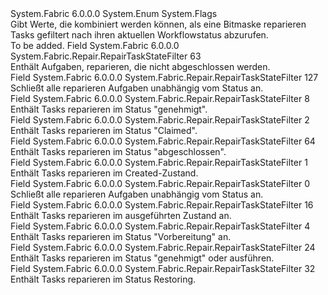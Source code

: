 <Type Name="RepairTaskStateFilter" FullName="System.Fabric.Repair.RepairTaskStateFilter">
  <TypeSignature Language="C#" Value="public enum RepairTaskStateFilter" />
  <TypeSignature Language="ILAsm" Value=".class public auto ansi sealed RepairTaskStateFilter extends System.Enum" />
  <TypeSignature Language="DocId" Value="T:System.Fabric.Repair.RepairTaskStateFilter" />
  <TypeSignature Language="VB.NET" Value="Public Enum RepairTaskStateFilter" />
  <TypeSignature Language="F#" Value="type RepairTaskStateFilter = " />
  <AssemblyInfo>
    <AssemblyName>System.Fabric</AssemblyName>
    <AssemblyVersion>6.0.0.0</AssemblyVersion>
  </AssemblyInfo>
  <Base>
    <BaseTypeName>System.Enum</BaseTypeName>
  </Base>
  <Attributes>
    <Attribute>
      <AttributeName>System.Flags</AttributeName>
    </Attribute>
  </Attributes>
  <Docs>
    <summary>
      <para>Gibt Werte, die kombiniert werden können, als eine Bitmaske reparieren Tasks gefiltert nach ihren aktuellen Workflowstatus abzurufen.</para>
    </summary>
    <remarks>To be added.</remarks>
  </Docs>
  <Members>
    <Member MemberName="Active">
      <MemberSignature Language="C#" Value="Active" />
      <MemberSignature Language="ILAsm" Value=".field public static literal valuetype System.Fabric.Repair.RepairTaskStateFilter Active = int32(63)" />
      <MemberSignature Language="DocId" Value="F:System.Fabric.Repair.RepairTaskStateFilter.Active" />
      <MemberSignature Language="VB.NET" Value="Active" />
      <MemberSignature Language="F#" Value="Active = 63" Usage="System.Fabric.Repair.RepairTaskStateFilter.Active" />
      <MemberType>Field</MemberType>
      <AssemblyInfo>
        <AssemblyName>System.Fabric</AssemblyName>
        <AssemblyVersion>6.0.0.0</AssemblyVersion>
      </AssemblyInfo>
      <ReturnValue>
        <ReturnType>System.Fabric.Repair.RepairTaskStateFilter</ReturnType>
      </ReturnValue>
      <MemberValue>63</MemberValue>
      <Docs>
        <summary>
          <para>Enthält Aufgaben, reparieren, die nicht abgeschlossen werden.</para>
        </summary>
      </Docs>
    </Member>
    <Member MemberName="All">
      <MemberSignature Language="C#" Value="All" />
      <MemberSignature Language="ILAsm" Value=".field public static literal valuetype System.Fabric.Repair.RepairTaskStateFilter All = int32(127)" />
      <MemberSignature Language="DocId" Value="F:System.Fabric.Repair.RepairTaskStateFilter.All" />
      <MemberSignature Language="VB.NET" Value="All" />
      <MemberSignature Language="F#" Value="All = 127" Usage="System.Fabric.Repair.RepairTaskStateFilter.All" />
      <MemberType>Field</MemberType>
      <AssemblyInfo>
        <AssemblyName>System.Fabric</AssemblyName>
        <AssemblyVersion>6.0.0.0</AssemblyVersion>
      </AssemblyInfo>
      <ReturnValue>
        <ReturnType>System.Fabric.Repair.RepairTaskStateFilter</ReturnType>
      </ReturnValue>
      <MemberValue>127</MemberValue>
      <Docs>
        <summary>
          <para>Schließt alle reparieren Aufgaben unabhängig vom Status an.</para>
        </summary>
      </Docs>
    </Member>
    <Member MemberName="Approved">
      <MemberSignature Language="C#" Value="Approved" />
      <MemberSignature Language="ILAsm" Value=".field public static literal valuetype System.Fabric.Repair.RepairTaskStateFilter Approved = int32(8)" />
      <MemberSignature Language="DocId" Value="F:System.Fabric.Repair.RepairTaskStateFilter.Approved" />
      <MemberSignature Language="VB.NET" Value="Approved" />
      <MemberSignature Language="F#" Value="Approved = 8" Usage="System.Fabric.Repair.RepairTaskStateFilter.Approved" />
      <MemberType>Field</MemberType>
      <AssemblyInfo>
        <AssemblyName>System.Fabric</AssemblyName>
        <AssemblyVersion>6.0.0.0</AssemblyVersion>
      </AssemblyInfo>
      <ReturnValue>
        <ReturnType>System.Fabric.Repair.RepairTaskStateFilter</ReturnType>
      </ReturnValue>
      <MemberValue>8</MemberValue>
      <Docs>
        <summary>
          <para>Enthält Tasks reparieren im Status "genehmigt".</para>
        </summary>
      </Docs>
    </Member>
    <Member MemberName="Claimed">
      <MemberSignature Language="C#" Value="Claimed" />
      <MemberSignature Language="ILAsm" Value=".field public static literal valuetype System.Fabric.Repair.RepairTaskStateFilter Claimed = int32(2)" />
      <MemberSignature Language="DocId" Value="F:System.Fabric.Repair.RepairTaskStateFilter.Claimed" />
      <MemberSignature Language="VB.NET" Value="Claimed" />
      <MemberSignature Language="F#" Value="Claimed = 2" Usage="System.Fabric.Repair.RepairTaskStateFilter.Claimed" />
      <MemberType>Field</MemberType>
      <AssemblyInfo>
        <AssemblyName>System.Fabric</AssemblyName>
        <AssemblyVersion>6.0.0.0</AssemblyVersion>
      </AssemblyInfo>
      <ReturnValue>
        <ReturnType>System.Fabric.Repair.RepairTaskStateFilter</ReturnType>
      </ReturnValue>
      <MemberValue>2</MemberValue>
      <Docs>
        <summary>
          <para>Enthält Tasks reparieren im Status "Claimed".</para>
        </summary>
      </Docs>
    </Member>
    <Member MemberName="Completed">
      <MemberSignature Language="C#" Value="Completed" />
      <MemberSignature Language="ILAsm" Value=".field public static literal valuetype System.Fabric.Repair.RepairTaskStateFilter Completed = int32(64)" />
      <MemberSignature Language="DocId" Value="F:System.Fabric.Repair.RepairTaskStateFilter.Completed" />
      <MemberSignature Language="VB.NET" Value="Completed" />
      <MemberSignature Language="F#" Value="Completed = 64" Usage="System.Fabric.Repair.RepairTaskStateFilter.Completed" />
      <MemberType>Field</MemberType>
      <AssemblyInfo>
        <AssemblyName>System.Fabric</AssemblyName>
        <AssemblyVersion>6.0.0.0</AssemblyVersion>
      </AssemblyInfo>
      <ReturnValue>
        <ReturnType>System.Fabric.Repair.RepairTaskStateFilter</ReturnType>
      </ReturnValue>
      <MemberValue>64</MemberValue>
      <Docs>
        <summary>
          <para>Enthält Tasks reparieren im Status "abgeschlossen".</para>
        </summary>
      </Docs>
    </Member>
    <Member MemberName="Created">
      <MemberSignature Language="C#" Value="Created" />
      <MemberSignature Language="ILAsm" Value=".field public static literal valuetype System.Fabric.Repair.RepairTaskStateFilter Created = int32(1)" />
      <MemberSignature Language="DocId" Value="F:System.Fabric.Repair.RepairTaskStateFilter.Created" />
      <MemberSignature Language="VB.NET" Value="Created" />
      <MemberSignature Language="F#" Value="Created = 1" Usage="System.Fabric.Repair.RepairTaskStateFilter.Created" />
      <MemberType>Field</MemberType>
      <AssemblyInfo>
        <AssemblyName>System.Fabric</AssemblyName>
        <AssemblyVersion>6.0.0.0</AssemblyVersion>
      </AssemblyInfo>
      <ReturnValue>
        <ReturnType>System.Fabric.Repair.RepairTaskStateFilter</ReturnType>
      </ReturnValue>
      <MemberValue>1</MemberValue>
      <Docs>
        <summary>
          <para>Enthält Tasks reparieren im Created-Zustand.</para>
        </summary>
      </Docs>
    </Member>
    <Member MemberName="Default">
      <MemberSignature Language="C#" Value="Default" />
      <MemberSignature Language="ILAsm" Value=".field public static literal valuetype System.Fabric.Repair.RepairTaskStateFilter Default = int32(0)" />
      <MemberSignature Language="DocId" Value="F:System.Fabric.Repair.RepairTaskStateFilter.Default" />
      <MemberSignature Language="VB.NET" Value="Default" />
      <MemberSignature Language="F#" Value="Default = 0" Usage="System.Fabric.Repair.RepairTaskStateFilter.Default" />
      <MemberType>Field</MemberType>
      <AssemblyInfo>
        <AssemblyName>System.Fabric</AssemblyName>
        <AssemblyVersion>6.0.0.0</AssemblyVersion>
      </AssemblyInfo>
      <ReturnValue>
        <ReturnType>System.Fabric.Repair.RepairTaskStateFilter</ReturnType>
      </ReturnValue>
      <MemberValue>0</MemberValue>
      <Docs>
        <summary>
          <para>Schließt alle reparieren Aufgaben unabhängig vom Status an.</para>
        </summary>
      </Docs>
    </Member>
    <Member MemberName="Executing">
      <MemberSignature Language="C#" Value="Executing" />
      <MemberSignature Language="ILAsm" Value=".field public static literal valuetype System.Fabric.Repair.RepairTaskStateFilter Executing = int32(16)" />
      <MemberSignature Language="DocId" Value="F:System.Fabric.Repair.RepairTaskStateFilter.Executing" />
      <MemberSignature Language="VB.NET" Value="Executing" />
      <MemberSignature Language="F#" Value="Executing = 16" Usage="System.Fabric.Repair.RepairTaskStateFilter.Executing" />
      <MemberType>Field</MemberType>
      <AssemblyInfo>
        <AssemblyName>System.Fabric</AssemblyName>
        <AssemblyVersion>6.0.0.0</AssemblyVersion>
      </AssemblyInfo>
      <ReturnValue>
        <ReturnType>System.Fabric.Repair.RepairTaskStateFilter</ReturnType>
      </ReturnValue>
      <MemberValue>16</MemberValue>
      <Docs>
        <summary>
          <para>Enthält Tasks reparieren im ausgeführten Zustand an.</para>
        </summary>
      </Docs>
    </Member>
    <Member MemberName="Preparing">
      <MemberSignature Language="C#" Value="Preparing" />
      <MemberSignature Language="ILAsm" Value=".field public static literal valuetype System.Fabric.Repair.RepairTaskStateFilter Preparing = int32(4)" />
      <MemberSignature Language="DocId" Value="F:System.Fabric.Repair.RepairTaskStateFilter.Preparing" />
      <MemberSignature Language="VB.NET" Value="Preparing" />
      <MemberSignature Language="F#" Value="Preparing = 4" Usage="System.Fabric.Repair.RepairTaskStateFilter.Preparing" />
      <MemberType>Field</MemberType>
      <AssemblyInfo>
        <AssemblyName>System.Fabric</AssemblyName>
        <AssemblyVersion>6.0.0.0</AssemblyVersion>
      </AssemblyInfo>
      <ReturnValue>
        <ReturnType>System.Fabric.Repair.RepairTaskStateFilter</ReturnType>
      </ReturnValue>
      <MemberValue>4</MemberValue>
      <Docs>
        <summary>
          <para>Enthält Tasks reparieren im Status "Vorbereitung" an.</para>
        </summary>
      </Docs>
    </Member>
    <Member MemberName="ReadyToExecute">
      <MemberSignature Language="C#" Value="ReadyToExecute" />
      <MemberSignature Language="ILAsm" Value=".field public static literal valuetype System.Fabric.Repair.RepairTaskStateFilter ReadyToExecute = int32(24)" />
      <MemberSignature Language="DocId" Value="F:System.Fabric.Repair.RepairTaskStateFilter.ReadyToExecute" />
      <MemberSignature Language="VB.NET" Value="ReadyToExecute" />
      <MemberSignature Language="F#" Value="ReadyToExecute = 24" Usage="System.Fabric.Repair.RepairTaskStateFilter.ReadyToExecute" />
      <MemberType>Field</MemberType>
      <AssemblyInfo>
        <AssemblyName>System.Fabric</AssemblyName>
        <AssemblyVersion>6.0.0.0</AssemblyVersion>
      </AssemblyInfo>
      <ReturnValue>
        <ReturnType>System.Fabric.Repair.RepairTaskStateFilter</ReturnType>
      </ReturnValue>
      <MemberValue>24</MemberValue>
      <Docs>
        <summary>
          <para>Enthält Tasks reparieren im Status "genehmigt" oder ausführen.</para>
        </summary>
      </Docs>
    </Member>
    <Member MemberName="Restoring">
      <MemberSignature Language="C#" Value="Restoring" />
      <MemberSignature Language="ILAsm" Value=".field public static literal valuetype System.Fabric.Repair.RepairTaskStateFilter Restoring = int32(32)" />
      <MemberSignature Language="DocId" Value="F:System.Fabric.Repair.RepairTaskStateFilter.Restoring" />
      <MemberSignature Language="VB.NET" Value="Restoring" />
      <MemberSignature Language="F#" Value="Restoring = 32" Usage="System.Fabric.Repair.RepairTaskStateFilter.Restoring" />
      <MemberType>Field</MemberType>
      <AssemblyInfo>
        <AssemblyName>System.Fabric</AssemblyName>
        <AssemblyVersion>6.0.0.0</AssemblyVersion>
      </AssemblyInfo>
      <ReturnValue>
        <ReturnType>System.Fabric.Repair.RepairTaskStateFilter</ReturnType>
      </ReturnValue>
      <MemberValue>32</MemberValue>
      <Docs>
        <summary>
          <para>Enthält Tasks reparieren im Status Restoring.</para>
        </summary>
      </Docs>
    </Member>
  </Members>
</Type>